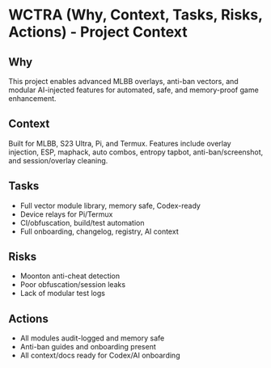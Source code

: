 # WCTRA (Why, Context, Tasks, Risks, Actions) - Project Context

## Why
This project enables advanced MLBB overlays, anti-ban vectors, and modular AI-injected features for automated, safe, and memory-proof game enhancement.

## Context
Built for MLBB, S23 Ultra, Pi, and Termux. Features include overlay injection, ESP, maphack, auto combos, entropy tapbot, anti-ban/screenshot, and session/overlay cleaning.

## Tasks
- Full vector module library, memory safe, Codex-ready
- Device relays for Pi/Termux
- CI/obfuscation, build/test automation
- Full onboarding, changelog, registry, AI context

## Risks
- Moonton anti-cheat detection
- Poor obfuscation/session leaks
- Lack of modular test logs

## Actions
- All modules audit-logged and memory safe
- Anti-ban guides and onboarding present
- All context/docs ready for Codex/AI onboarding